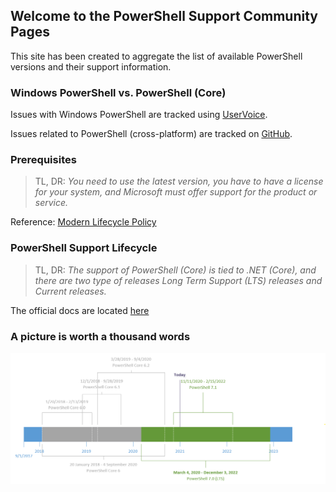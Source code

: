 ## Welcome to the PowerShell Support Community Pages

This site has been created to aggregate the list of available PowerShell versions and their support information. 

### Windows PowerShell vs. PowerShell (Core)

Issues with Windows PowerShell are tracked using [UserVoice](https://windowsserver.uservoice.com/forums/301869-powershell).

Issues related to PowerShell (cross-platform) are tracked on [GitHub](https://github.com/PowerShell/PowerShell/issues).

### Prerequisites

> TL, DR: _You need to use the latest version, you have to have a license for your system, and Microsoft must offer support for the product or service._

Reference: [Modern Lifecycle Policy](https://docs.microsoft.com/en-us/lifecycle/policies/modern)

### PowerShell Support Lifecycle

> TL, DR: _The support of PowerShell (Core) is tied to .NET (Core), and there are two type of releases Long Term Support (LTS) releases and Current releases._

The official docs are located [here](https://docs.microsoft.com/en-us/powershell/scripting/powershell-support-lifecycle)

### A picture is worth a thousand words

![Timeline of Support lifecycle of PowerShell](pwsh-december-2020.png)
